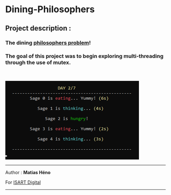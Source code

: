 # Dining-Philosophers

## **Project description :**

### The dining [philosophers problem](https://en.wikipedia.org/wiki/Dining_philosophers_problem)! 
### The goal of this project was to begin exploring multi-threading through the use of mutex.

<br />

![png](Screenshots/projectScreen.png)


<hr />

Author : **Matias Héno**

For [ISART Digital](https://www.isart.com)

<hr />

 